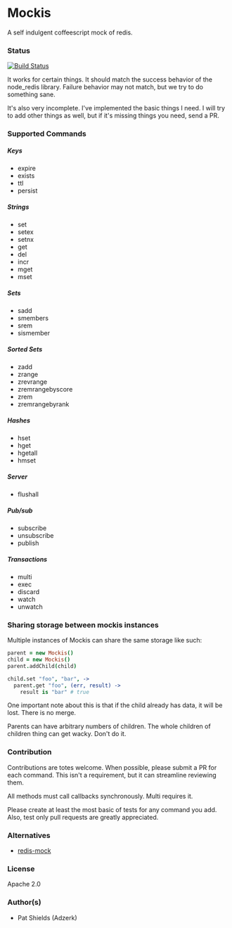 # Mockis
A self indulgent coffeescript mock of redis.

### Status
[![Build Status](https://travis-ci.org/pashields/mockis.png?branch=master)](https://travis-ci.org/pashields/mockis)

It works for certain things. It should match the success behavior of the node_redis library. Failure behavior may not match, but we try to do something sane.

It's also very incomplete. I've implemented the basic things I need. I will try to add other things as well, but if it's missing things you need, send a PR.

### Supported Commands
##### Keys
 * expire
 * exists
 * ttl
 * persist

##### Strings
 * set
 * setex
 * setnx
 * get
 * del
 * incr
 * mget
 * mset

##### Sets
 * sadd
 * smembers
 * srem
 * sismember

##### Sorted Sets
 * zadd
 * zrange
 * zrevrange
 * zremrangebyscore
 * zrem
 * zremrangebyrank

##### Hashes
 * hset
 * hget
 * hgetall
 * hmset

##### Server
 * flushall

##### Pub/sub
 * subscribe
 * unsubscribe
 * publish

##### Transactions
 * multi
 * exec
 * discard
 * watch
 * unwatch

### Sharing storage between mockis instances
Multiple instances of Mockis can share the same storage like such:

```coffeescript
parent = new Mockis()
child = new Mockis()
parent.addChild(child)

child.set "foo", "bar", ->
  parent.get "foo", (err, result) ->
    result is "bar" # true
```

One important note about this is that if the child already has data, it will be lost. There is no merge.

Parents can have arbitrary numbers of children. The whole children of children thing can get wacky. Don't do it.

### Contribution
Contributions are totes welcome. When possible, please submit a PR for each command. This isn't a requirement, but it can streamline reviewing them.

All methods must call callbacks synchronously. Multi requires it.

Please create at least the most basic of tests for any command you add. Also, test only pull requests are greatly appreciated.

### Alternatives
 * [redis-mock](https://github.com/faeldt/redis-mock)

### License
Apache 2.0

### Author(s)
 * Pat Shields (Adzerk)
